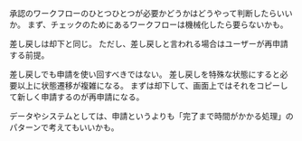 承認のワークフローのひとつひとつが必要かどうかはどうやって判断したらいいか。
まず、チェックのためにあるワークフローは機械化したら要らないかも。

差し戻しは却下と同じ。
ただし、差し戻しと言われる場合はユーザーが再申請する前提。

差し戻しでも申請を使い回すべきではない。
差し戻しを特殊な状態にすると必要以上に状態遷移が複雑になる。
まずは却下して、画面上ではそれをコピーして新しく申請するのが再申請になる。

データやシステムとしては、申請というよりも「完了まで時間がかかる処理」のパターンで考えてもいいかも。
